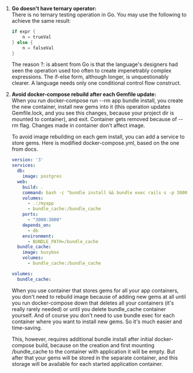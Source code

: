 1. **Go doesn't have ternary operator:**    
  There is no ternary testing operation in Go. You may use the following to achieve the same result:

    ```go
    if expr {
        n = trueVal
    } else {
        n = falseVal
    }
    ```

    The reason ?: is absent from Go is that the language's designers had seen the operation used too often to create impenetrably complex expressions. The if-else       form, although longer, is unquestionably clearer. A language needs only one conditional control flow construct.

2. **Avoid docker-compose rebuild after each Gemfile update:**    
  When you run docker-compose run --rm app bundle install, you create the new container, install new gems into it (this operation updates Gemfile.lock, and you see this changes, because your project dir is mounted to container), and exit. Container gets removed because of --rm flag. Changes made in container don't affect image.

    To avoid image rebuilding on each gem install, you can add a service to store gems. Here is modified docker-compose.yml, based on the one from docs.

    ```yml
    version: '3'
    services:
      db:
        image: postgres
      web:
        build: .
        command: bash -c "bundle install && bundle exec rails s -p 3000 -b 0.0.0.0"
        volumes:
          - .:/myapp
          - bundle_cache:/bundle_cache
        ports:
          - "3000:3000"
        depends_on:
          - db
        environment:
          - BUNDLE_PATH=/bundle_cache
      bundle_cache:
        image: busybox
        volumes:
          - bundle_cache:/bundle_cache

    volumes:
      bundle_cache:
    ```

    When you use container that stores gems for all your app containers, you don't need to rebuild image because of adding new gems at all until you run docker-compose down that deletes all your containers (it's really rarely needed) or until you delete bundle_cache container yourself. And of course you don't need to use bundle exec for each container where you want to install new gems. So it's much easier and time-saving.

    This, however, requires additional bundle install after initial docker-compose build, because on the creation and first mounting /bundle_cache to the container with application it will be empty. But after that your gems will be stored in the separate container, and this storage will be available for each started application container. 

